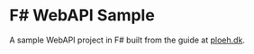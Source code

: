 # F# WebAPI Sample
A sample WebAPI project in F# built from the guide at [ploeh.dk](http://blog.ploeh.dk/2013/08/23/how-to-create-a-pure-f-aspnet-web-api-project/).